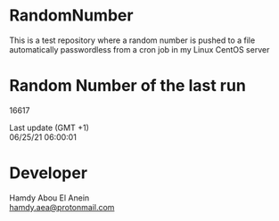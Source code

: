 # RandomNumber    
This is a test repository where a random number is pushed to a file automatically passwordless from a cron job in my Linux CentOS server    
# Random Number of the last run   
16617
      
Last update (GMT +1)    
06/25/21 06:00:01
# Developer    
Hamdy Abou El Anein   
hamdy.aea@protonmail.com
